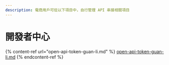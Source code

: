 ```yaml
---
description: 電商用戶可從以下項目中，自行管理 API 串接相關項目
---
```


# 開發者中心

{% content-ref url="open-api-token-guan-li.md" %}
[open-api-token-guan-li.md](open-api-token-guan-li.md)
{% endcontent-ref %}
